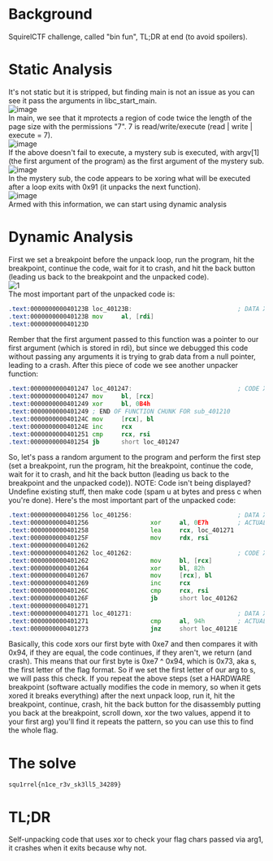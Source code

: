 # Background 
SquirelCTF challenge, called "bin fun", TL;DR at end (to avoid spoilers).
# Static Analysis 
It's not static but it is stripped, but finding main is not an issue as you can see it pass the arguments in libc_start_main.\
![image](https://github.com/Boberttt/notes/assets/104478197/6ddc581d-0cb8-4e40-8590-faf575a5c019)\
In main, we see that it mprotects a region of code twice the length of the page size with the permissions "7". 7 is read/write/execute (read | write | execute = 7).\
![image](https://github.com/Boberttt/notes/assets/104478197/e6f91f6c-2e89-464a-b12d-d29680f91de4)\
If the above doesn't fail to execute, a mystery sub is executed, with argv\[1\] (the first argument of the program) as the first argument of the mystery sub. \
![image](https://github.com/Boberttt/notes/assets/104478197/1201892b-3af0-4d7a-b013-794426d44d8b)\
In the mystery sub, the code appears to be xoring what will be executed after a loop exits with 0x91 (it unpacks the next function).\
![image](https://github.com/Boberttt/notes/assets/104478197/36e70aa8-eff1-43ff-97b6-bdced49693ef)\
Armed with this information, we can start using dynamic analysis
# Dynamic Analysis
First we set a breakpoint before the unpack loop, run the program, hit the breakpoint, continue the code, wait for it to crash, and hit the back button (leading us back to the breakpoint and the unpacked code).\
![1](https://github.com/Boberttt/notes/assets/104478197/445a1786-c57e-4d9e-9622-d27980fbe963)\
The most important part of the unpacked code is:
```asm
.text:000000000040123B loc_40123B:                             ; DATA XREF: sub_401210:loc_401222↑o
.text:000000000040123B mov     al, [rdi]
.text:000000000040123D
```
Rember that the first argument passed to this function was a pointer to our first argument (which is stored in rdi), but since we debugged this code without passing any arguments it is trying to grab data from a null pointer, leading to a crash. After this piece of code we see another unpacker function:
```asm
.text:0000000000401247 loc_401247:                             ; CODE XREF: .text:0000000000401254↓j
.text:0000000000401247 mov     bl, [rcx]
.text:0000000000401249 xor     bl, 0B4h
.text:0000000000401249 ; END OF FUNCTION CHUNK FOR sub_401210
.text:000000000040124C mov     [rcx], bl
.text:000000000040124E inc     rcx
.text:0000000000401251 cmp     rcx, rsi
.text:0000000000401254 jb      short loc_401247
```
So, let's pass a random argument to the program and perform the first step (set a breakpoint, run the program, hit the breakpoint, continue the code, wait for it to crash, and hit the back button (leading us back to the breakpoint and the unpacked code)). NOTE: Code isn't being displayed? Undefine existing stuff, then make code (spam u at bytes and press c when you're done). Here's the most important part of the unpacked code:
```asm
.text:0000000000401256 loc_401256:                             ; DATA XREF: sub_401210+2D↑o
.text:0000000000401256                 xor     al, 0E7h        ; ACTUALLY IMPORTANT 
.text:0000000000401258                 lea     rcx, loc_401271
.text:000000000040125F                 mov     rdx, rsi
.text:0000000000401262
.text:0000000000401262 loc_401262:                             ; CODE XREF: .text:000000000040126F↓j
.text:0000000000401262                 mov     bl, [rcx]
.text:0000000000401264                 xor     bl, 82h
.text:0000000000401267                 mov     [rcx], bl
.text:0000000000401269                 inc     rcx
.text:000000000040126C                 cmp     rcx, rsi
.text:000000000040126F                 jb      short loc_401262
.text:0000000000401271
.text:0000000000401271 loc_401271:                             ; DATA XREF: .text:0000000000401258↑o
.text:0000000000401271                 cmp     al, 94h         ; ACTUALLY IMPORTANT 
.text:0000000000401273                 jnz     short loc_40121E
```
Basically, this code xors our first byte with 0xe7 and then compares it with 0x94, if they are equal, the code continues, if they aren't, we return (and crash). This means that our first byte is 0xe7 ^ 0x94, which is 0x73, aka s, the first letter of the flag format. So if we set the first letter of our arg to s, we will pass this check. If you repeat the above steps (set a HARDWARE breakpoint (software actually modifies the code in memory, so when it gets xored it breaks everything) after the next unpack loop, run it, hit the breakpoint, continue, crash, hit the back button for the disassembly putting you back at the breakpoint, scroll down, xor the two values, append it to your first arg) you'll find it repeats the pattern, so you can use this to find the whole flag.
# The solve
```
squ1rrel{n1ce_r3v_sk3ll5_34289}
```
# TL;DR
Self-unpacking code that uses xor to check your flag chars passed via arg1, it crashes when it exits because why not. 
